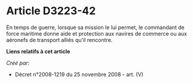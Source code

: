 # Article D3223-42

En temps de guerre, lorsque sa mission le lui permet, le commandant de force maritime donne aide et protection aux navires de
commerce ou aux aéronefs de transport alliés qu'il rencontre.

**Liens relatifs à cet article**

_Créé par_:

  - Décret n°2008-1219 du 25 novembre 2008 - art. (V)
